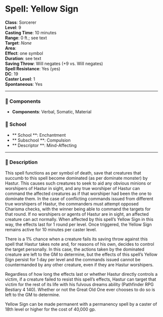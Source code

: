 
# Spell: Yellow Sign
**Class**: Sorcerer  
**Level**: 9  
**Casting Time**: 10 minutes  
**Range**: 0 ft.; see text  
**Target**: _None_  
**Area**:   
**Effect**: one symbol  
**Duration**: see text  
**Saving Throw**: Will negates (+9 vs. Will negates)  
**Spell Resistance**: Yes (yes)  
**DC**: 19  
**Caster Level**: 1  
**Spontaneous**: Yes

---

### 🔮 Components
- **Components**: Verbal, Somatic, Material

### 🏫 School
- ** School **: Enchantment
- ** Subschool **: Compulsion
- ** Descriptor **: Mind-Affecting
---

### 📜 Description
This spell functions as per symbol of death, save that creatures that succumb to this spell become dominated (as per dominate monster) by Hastur. This causes such creatures to seek to aid any obvious minions or worshipers of Hastur in sight, and any true worshiper of Hastur can command the affected creatures as if that worshiper had been the one to dominate them. In the case of conflicting commands issued from different true worshipers of Hastur, the commanders must attempt opposed Charisma checks, with the winner being able to command the targets for that round. If no worshipers or agents of Hastur are in sight, an affected creature can act normally. When affected by this spell’s Yellow Sign in this way, the effects last for 1 round per level. Once triggered, the Yellow Sign remains active for 10 minutes per caster level.

There is a 1% chance when a creature fails its saving throw against this spell that Hastur takes note and, for reasons of his own, decides to control the target personally. In this case, the actions taken by the dominated creature are left to the GM to determine, but the effects of this spell’s Yellow Sign persist for 1 day per level and the commands issued cannot be countermanded by any other creature, even if they are Hastur worshipers.

Regardless of how long the effects last or whether Hastur directly controls a victim, if a creature failed to resist this spell’s effects, Hastur can target that victim for the rest of its life with his fulvous dreams ability (Pathfinder RPG Bestiary 4 140). Whether or not the Great Old One ever chooses to do so is left to the GM to determine.

Yellow Sign can be made permanent with a permanency spell by a caster of 18th level or higher for the cost of 40,000 gp.
